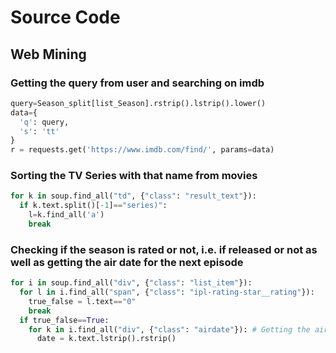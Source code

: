 # Source Code
## Web Mining
### Getting the query from user and searching on imdb
```Python
query=Season_split[list_Season].rstrip().lstrip().lower()
data={
  'q': query,
  's': 'tt'
}
r = requests.get('https://www.imdb.com/find/', params=data)

```
### Sorting the TV Series with that name from movies
```Python
for k in soup.find_all("td", {"class": "result_text"}):
  if k.text.split()[-1]=="series)":
    l=k.find_all('a')
    break

```
### Checking if the season is rated or not, i.e. if released or not as well as getting the air date for the next episode
```Python
for i in soup.find_all("div", {"class": "list_item"}):
  for l in i.find_all("span", {"class": "ipl-rating-star__rating"}):
    true_false = l.text=="0"
    break
  if true_false==True: 
    for k in i.find_all("div", {"class": "airdate"}): # Getting the air date for not released episodes.
      date = k.text.lstrip().rstrip()

```

